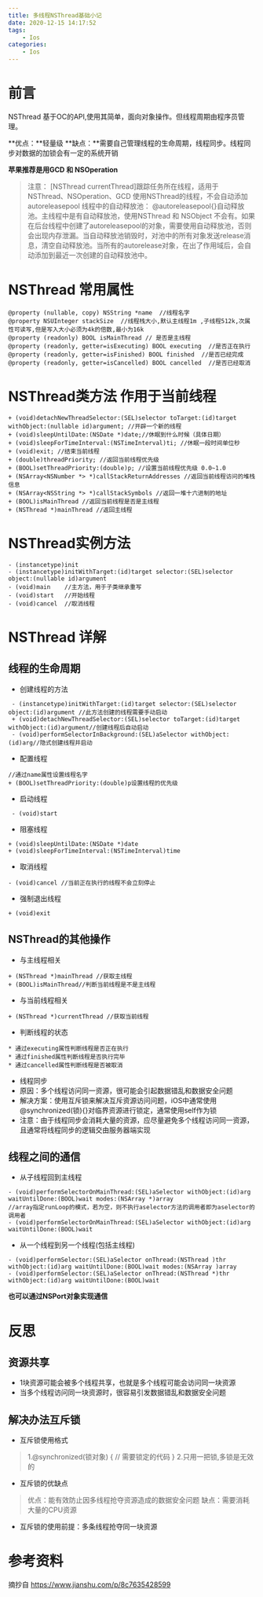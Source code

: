 ```yaml
---
title: 多线程NSThread基础小记
date: 2020-12-15 14:17:52
tags:
    - Ios
categories:
    - Ios
---
```


# 前言

NSThread 基于OC的API,使用其简单，面向对象操作。但线程周期由程序员管理。

**优点：**轻量级
**缺点：**需要自己管理线程的生命周期，线程同步。线程同步对数据的加锁会有一定的系统开销

**苹果推荐是用GCD 和 NSOperation**

<!-- more -->

> 注意：
>  [NSThread currentThread]跟踪任务所在线程，适用于NSThread、NSOperation、GCD
>  使用NSThread的线程，不会自动添加autoreleasepool
>  线程中的自动释放池：
>  @autoreleasepool{}自动释放池。主线程中是有自动释放池，使用NSThread 和 NSObject 不会有。如果在后台线程中创建了autoreleasepool的对象，需要使用自动释放池，否则会出现内存泄漏。当自动释放池销毁时，对池中的所有对象发送release消息，清空自动释放池。当所有的autorelease对象，在出了作用域后，会自动添加到最近一次创建的自动释放池中。

# NSThread 常用属性

```objc
@property (nullable, copy) NSString *name  //线程名字
@property NSUInteger stackSize  //线程栈大小,默认主线程1m ,子线程512k,次属性可读写,但是写入大小必须为4k的倍数,最小为16k
@property (readonly) BOOL isMainThread // 是否是主线程
@property (readonly, getter=isExecuting) BOOL executing  //是否正在执行
@property (readonly, getter=isFinished) BOOL finished  //是否已经完成
@property (readonly, getter=isCancelled) BOOL cancelled  //是否已经取消
```

# NSThread类方法 作用于当前线程

```objc
+ (void)detachNewThreadSelector:(SEL)selector toTarget:(id)target withObject:(nullable id)argument; //开辟一个新的线程
+ (void)sleepUntilDate:(NSDate *)date;//休眠到什么时候（具体日期）
+ (void)sleepForTimeInterval:(NSTimeInterval)ti; //休眠一段时间单位秒
+ (void)exit; //结束当前线程
+ (double)threadPriority; //返回当前线程优先级
+ (BOOL)setThreadPriority:(double)p; //设置当前线程优先级 0.0~1.0
+ (NSArray<NSNumber *> *)callStackReturnAddresses //返回当前线程访问的堆栈信息
+ (NSArray<NSString *> *)callStackSymbols //返回一堆十六进制的地址
+ (BOOL)isMainThread //返回当前线程是否是主线程
+ (NSThread *)mainThread //返回主线程
```

# NSThread实例方法

```objc
- (instancetype)init
- (instancetype)initWithTarget:(id)target selector:(SEL)selector object:(nullable id)argument 
- (void)main    //主方法，用于子类继承重写
- (void)start   //开始线程
- (void)cancel  //取消线程
```

# NSThread 详解

## 线程的生命周期

- 创建线程的方法

```objc
 - (instancetype)initWithTarget:(id)target selector:(SEL)selector object:(id)argument //此方法创建的线程需要手动启动
 + (void)detachNewThreadSelector:(SEL)selector toTarget:(id)target withObject:(id)argument//创建线程后自动启动
 - (void)performSelectorInBackground:(SEL)aSelector withObject:(id)arg//隐式创建线程并启动
```

- 配置线程

```objc
//通过name属性设置线程名字
+ (BOOL)setThreadPriority:(double)p设置线程的优先级
```

- 启动线程

```objc
 - (void)start
```

- 阻塞线程

```objc
+ (void)sleepUntilDate:(NSDate *)date
+ (void)sleepForTimeInterval:(NSTimeInterval)time
```

- 取消线程

```objc
- (void)cancel //当前正在执行的线程不会立刻停止
```

- 强制退出线程

```objc
+ (void)exit
```

## NSThread的其他操作

- 与主线程相关

```objc
+ (NSThread *)mainThread //获取主线程
+ (BOOL)isMainThread//判断当前线程是不是主线程
```

- 与当前线程相关

```objc
+ (NSThread *)currentThread //获取当前线程
```

- 判断线程的状态

```objc
* 通过executing属性判断线程是否正在执行
* 通过finished属性判断线程是否执行完毕
* 通过cancelled属性判断线程是否被取消
```

- 线程同步
- 原因：多个线程访问同一资源，很可能会引起数据错乱和数据安全问题
- 解决方案：使用互斥锁来解决互斥资源访问问题，iOS中通常使用@synchronized(锁){}对临界资源进行锁定，通常使用self作为锁
- 注意：由于线程同步会消耗大量的资源，应尽量避免多个线程访问同一资源，且通常将线程同步的逻辑交由服务器端实现

## 线程之间的通信

- 从子线程回到主线程

```objc
- (void)performSelectorOnMainThread:(SEL)aSelector withObject:(id)arg waitUntilDone:(BOOL)wait modes:(NSArray *)array
//array指定runLoop的模式，若为空，则不执行aselector方法的调用者即为aselector的调用者
- (void)performSelectorOnMainThread:(SEL)aSelector withObject:(id)arg waitUntilDone:(BOOL)wait
```

- 从一个线程到另一个线程(包括主线程)

```objc
- (void)performSelector:(SEL)aSelector onThread:(NSThread )thr withObject:(id)arg waitUntilDone:(BOOL)wait modes:(NSArray )array
- (void)performSelector:(SEL)aSelector onThread:(NSThread *)thr withObject:(id)arg waitUntilDone:(BOOL)wait
```

**也可以通过NSPort对象实现通信**

# 反思

## 资源共享

- 1块资源可能会被多个线程共享，也就是多个线程可能会访问同一块资源
- 当多个线程访问同一块资源时，很容易引发数据错乱和数据安全问题

## 解决办法互斥锁

- 互斥锁使用格式

> 1.@synchronized(锁对象) { // 需要锁定的代码 }
> 2.只用一把锁,多锁是无效的

- 互斥锁的优缺点

> 优点：能有效防止因多线程抢夺资源造成的数据安全问题
> 缺点：需要消耗大量的CPU资源

- 互斥锁的使用前提：多条线程抢夺同一块资源

# 参考资料

摘抄自 https://www.jianshu.com/p/8c7635428599